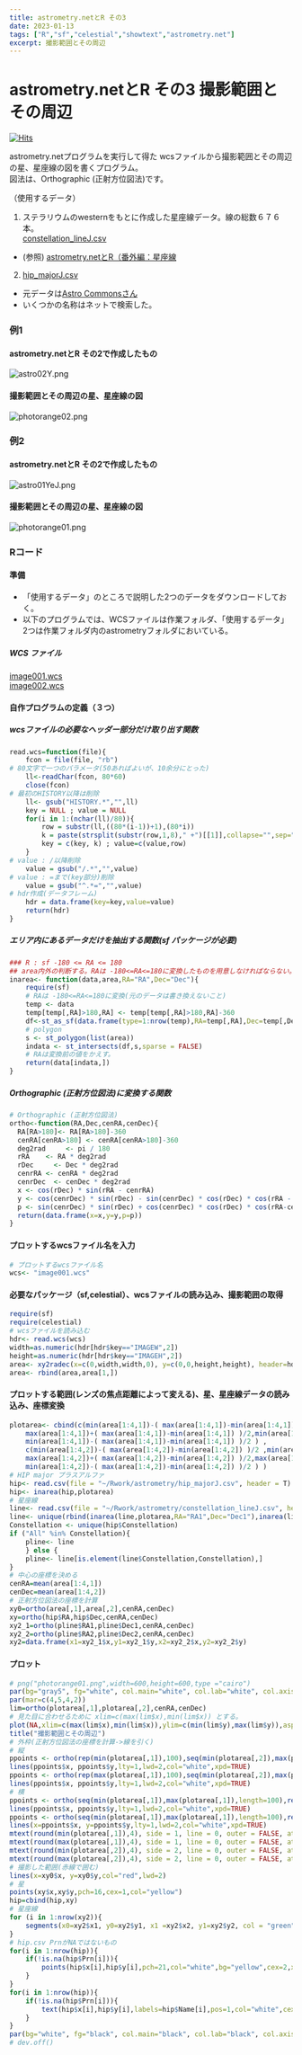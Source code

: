 ```yaml
---
title: astrometry.netとR その3
date: 2023-01-13
tags: ["R","sf","celestial","showtext","astrometry.net"]
excerpt: 撮影範囲とその周辺
---
```


# astrometry.netとR その3 撮影範囲とその周辺

[![Hits](https://hits.seeyoufarm.com/api/count/incr/badge.svg?url=https%3A%2F%2Fgitpress.io%2F%40statrstart%2Fastrometrynet03&count_bg=%2379C83D&title_bg=%23555555&icon=&icon_color=%23E7E7E7&title=hits&edge_flat=false)](https://hits.seeyoufarm.com) 

astrometry.netプログラムを実行して得た wcsファイルから撮影範囲とその周辺の星、星座線の図を書くプログラム。  
図法は、Orthographic (正射方位図法)です。

（使用するデータ）

1. ステラリウムのwesternをもとに作成した星座線データ。線の総数６７６本。  
[constellation_lineJ.csv](https://raw.githubusercontent.com/statrstart/statrstart.github.com/master/source/data/constellation_lineJ.csv)
- (参照) [astrometry.netとR（番外編：星座線](https://gitpress.io/@statrstart/Constellation01)  
2. [hip_majorJ.csv](https://raw.githubusercontent.com/statrstart/statrstart.github.com/master/source/data/hip_majorJ.csv)  
- 元データは[Astro Commonsさん](http://astro.starfree.jp/commons/index.html)
- いくつかの名称はネットで検索した。  

### 例1 

#### astrometry.netとR その2で作成したもの

![astro02Y.png](https://raw.githubusercontent.com/statrstart/statrstart.github.com/master/source/images/astro02Y.png)

#### 撮影範囲とその周辺の星、星座線の図

![photorange02.png](https://raw.githubusercontent.com/statrstart/statrstart.github.com/master/source/images/photorange02.png)

### 例2 

#### astrometry.netとR その2で作成したもの

![astro01YeJ.png](https://raw.githubusercontent.com/statrstart/statrstart.github.com/master/source/images/astro01YeJ.png)

#### 撮影範囲とその周辺の星、星座線の図

![photorange01.png](https://raw.githubusercontent.com/statrstart/statrstart.github.com/master/source/images/photorange01.png)

### Rコード

#### 準備

- 「使用するデータ」のところで説明した2つのデータをダウンロードしておく。
- 以下のプログラムでは、WCSファイルは作業フォルダ、「使用するデータ」2つは作業フォルダ内のastrometryフォルダにおいている。

##### WCS ファイル

[image001.wcs](https://raw.githubusercontent.com/statrstart/statrstart.github.com/master/source/data/image001.wcs)  
[image002.wcs](https://raw.githubusercontent.com/statrstart/statrstart.github.com/master/source/data/image002.wcs)

#### 自作プログラムの定義（３つ）

##### wcsファイルの必要なヘッダー部分だけ取り出す関数

```R
read.wcs=function(file){
	fcon = file(file, "rb")
# 80文字で一つのバラメータ(50あればよいが、10余分にとった)
	ll<-readChar(fcon, 80*60)
	close(fcon)
# 最初のHISTORY以降は削除
	ll<- gsub("HISTORY.*","",ll)
	key = NULL ; value = NULL
	for(i in 1:(nchar(ll)/80)){
		row = substr(ll,((80*(i-1))+1),(80*i))
		k = paste(strsplit(substr(row,1,8)," +")[[1]],collapse="",sep="")
		key = c(key, k) ; value=c(value,row)
	}
# value : /以降削除
	value = gsub("/.*","",value)
# value : =まで(key部分)削除
	value = gsub("^.*=","",value)
# hdr作成(データフレーム)
	hdr = data.frame(key=key,value=value)
	return(hdr)
}
```

##### エリア内にあるデータだけを抽出する関数(sf パッケージが必要)

```R
### R : sf -180 <= RA <= 180
## area内外の判断する。RAは -180<=RA<=180に変換したものを用意しなければならない。
inarea<- function(data,area,RA="RA",Dec="Dec"){
	require(sf)
	# RAは -180<=RA<=180に変換(元のデータは書き換えないこと)
	temp <- data
	temp[temp[,RA]>180,RA] <- temp[temp[,RA]>180,RA]-360
	df<-st_as_sf(data.frame(type=1:nrow(temp),RA=temp[,RA],Dec=temp[,Dec]),coords=c("RA","Dec"))
	# polygon
	s <- st_polygon(list(area)) 
	indata <- st_intersects(df,s,sparse = FALSE)
	# RAは変換前の値をかえす。
	return(data[indata,])
}
```

##### Orthographic (正射方位図法)に変換する関数

```R
# Orthographic (正射方位図法)
ortho<-function(RA,Dec,cenRA,cenDec){
  RA[RA>180]<- RA[RA>180]-360
  cenRA[cenRA>180] <- cenRA[cenRA>180]-360 
  deg2rad     <- pi / 180
  rRA    <- RA * deg2rad
  rDec     <- Dec * deg2rad
  cenrRA <- cenRA * deg2rad
  cenrDec  <- cenDec * deg2rad
  x <- cos(rDec) * sin(rRA - cenrRA)
  y <- cos(cenrDec) * sin(rDec) - sin(cenrDec) * cos(rDec) * cos(rRA - cenrRA)
  p <- sin(cenrDec) * sin(rDec) + cos(cenrDec) * cos(rDec) * cos(rRA-cenrRA) > 0
  return(data.frame(x=x,y=y,p=p))
}
```

#### プロットするwcsファイル名を入力

```R
# プロットするwcsファイル名
wcs<- "image001.wcs"
```

#### 必要なパッケージ（sf,celestial）、wcsファイルの読み込み、撮影範囲の取得

```R
require(sf)
require(celestial)
# wcsファイルを読み込む
hdr<- read.wcs(wcs)
width=as.numeric(hdr[hdr$key=="IMAGEW",2])
height=as.numeric(hdr[hdr$key=="IMAGEH",2])
area<- xy2radec(x=c(0,width,width,0), y=c(0,0,height,height), header=hdr)
area<- rbind(area,area[1,])
```

#### プロットする範囲(レンズの焦点距離によって変える)、星、星座線データの読み込み、座標変換

```R
plotarea<- cbind(c(min(area[1:4,1])-( max(area[1:4,1])-min(area[1:4,1]) )/2,max(area[1:4,1])+( max(area[1:4,1])-min(area[1:4,1]) )/2,
	max(area[1:4,1])+( max(area[1:4,1])-min(area[1:4,1]) )/2,min(area[1:4,1])-( max(area[1:4,1])-min(area[1:4,1]) )/2 ,
	min(area[1:4,1])-( max(area[1:4,1])-min(area[1:4,1]) )/2 ) ,
	c(min(area[1:4,2])-( max(area[1:4,2])-min(area[1:4,2]) )/2 ,min(area[1:4,2])-( max(area[1:4,2])-min(area[1:4,2]) )/2,
	max(area[1:4,2])+( max(area[1:4,2])-min(area[1:4,2]) )/2,max(area[1:4,2])+( max(area[1:4,2])-min(area[1:4,2]) )/2,
	min(area[1:4,2])-( max(area[1:4,2])-min(area[1:4,2]) )/2 ) )
# HIP major プラスアルファ
hip<- read.csv(file = "~/Rwork/astrometry/hip_majorJ.csv", header = T)
hip<- inarea(hip,plotarea)
# 星座線
line<- read.csv(file = "~/Rwork/astrometry/constellation_lineJ.csv", header = T)
line<- unique(rbind(inarea(line,plotarea,RA="RA1",Dec="Dec1"),inarea(line,plotarea,RA="RA2",Dec="Dec2")))
Constellation <- unique(hip$Constellation)
if ("All" %in% Constellation){
	pline<- line
	} else {
	pline<- line[is.element(line$Constellation,Constellation),]
}
# 中心の座標を決める
cenRA=mean(area[1:4,1])
cenDec=mean(area[1:4,2])
# 正射方位図法の座標を計算
xy0=ortho(area[,1],area[,2],cenRA,cenDec)
xy=ortho(hip$RA,hip$Dec,cenRA,cenDec)
xy2_1=ortho(pline$RA1,pline$Dec1,cenRA,cenDec)
xy2_2=ortho(pline$RA2,pline$Dec2,cenRA,cenDec)
xy2=data.frame(x1=xy2_1$x,y1=xy2_1$y,x2=xy2_2$x,y2=xy2_2$y)
```


#### プロット

```R
# png("photorange01.png",width=600,height=600,type ="cairo")
par(bg="gray5", fg="white", col.main="white", col.lab="white", col.axis="white")
par(mar=c(4,5,4,2))
lim=ortho(plotarea[,1],plotarea[,2],cenRA,cenDec)
# 見た目に合わせるために xlim=c(max(lim$x),min(lim$x)) とする。
plot(NA,xlim=c(max(lim$x),min(lim$x)),ylim=c(min(lim$y),max(lim$y)),asp=1,las=1,bty="n",xlab="",ylab="",xaxt="n",yaxt="n")
title("撮影範囲とその周辺")
# 外枠(正射方位図法の座標を計算->線を引く)
# 縦
ppoints <- ortho(rep(min(plotarea[,1]),100),seq(min(plotarea[,2]),max(plotarea[,2]),length=100),cenRA,cenDec )
lines(ppoints$x, ppoints$y,lty=1,lwd=2,col="white",xpd=TRUE)
ppoints <- ortho(rep(max(plotarea[,1]),100),seq(min(plotarea[,2]),max(plotarea[,2]),length=100),cenRA,cenDec )
lines(ppoints$x, ppoints$y,lty=1,lwd=2,col="white",xpd=TRUE)
# 横
ppoints <- ortho(seq(min(plotarea[,1]),max(plotarea[,1]),length=100),rep(min(plotarea[,2]),100),cenRA,cenDec )
lines(ppoints$x, ppoints$y,lty=1,lwd=2,col="white",xpd=TRUE)
ppoints <- ortho(seq(min(plotarea[,1]),max(plotarea[,1]),length=100),rep(max(plotarea[,2]),100),cenRA,cenDec )
lines(x=ppoints$x, y=ppoints$y,lty=1,lwd=2,col="white",xpd=TRUE)
mtext(round(min(plotarea[,1]),4), side = 1, line = 0, outer = FALSE, at =min(lim$x))
mtext(round(max(plotarea[,1]),4), side = 1, line = 0, outer = FALSE, at =max(lim$x))
mtext(round(min(plotarea[,2]),4), side = 2, line = 0, outer = FALSE, at =min(lim$y),las=1)
mtext(round(max(plotarea[,2]),4), side = 2, line = 0, outer = FALSE, at =max(lim$y),las=1)
# 撮影した範囲(赤線で囲む)
lines(x=xy0$x, y=xy0$y,col="red",lwd=2)
# 星
points(xy$x,xy$y,pch=16,cex=1,col="yellow")
hip=cbind(hip,xy)
# 星座線
for (i in 1:nrow(xy2)){
	segments(x0=xy2$x1, y0=xy2$y1, x1 =xy2$x2, y1=xy2$y2, col = "green",lwd=1)
}
# hip.csv PrnがNAではないもの
for(i in 1:nrow(hip)){
	if(!is.na(hip$Prn[i])){
		points(hip$x[i],hip$y[i],pch=21,col="white",bg="yellow",cex=2,xpd=TRUE)
	}
}
for(i in 1:nrow(hip)){
	if(!is.na(hip$Prn[i])){
		text(hip$x[i],hip$y[i],labels=hip$Name[i],pos=1,col="white",cex=1,xpd=TRUE)
	}
}
par(bg="white", fg="black", col.main="black", col.lab="black", col.axis="black")
# dev.off()
```


